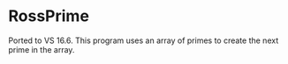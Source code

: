 # RossPrime
Ported to VS 16.6.
This program uses an array of primes to create the next prime in the array.
